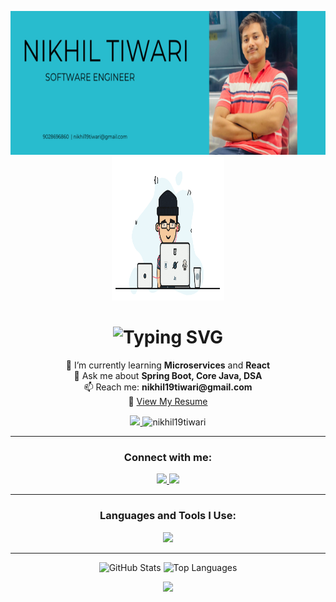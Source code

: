 <!-- Profile Banner + GIF -->
<p align="center">
  <img src="https://raw.githubusercontent.com/nikhil19tiwari/nikhil19tiwari/main/NIKHIL%20TIWARI.png" alt="banner" height="230" width="600"/>
  <img src="https://raw.githubusercontent.com/nikhil19tiwari/nikhil19tiwari/main/1%20IRGHmiGsa16stedQvIaZfw.gif" alt="coder gif" height="230" width="180"/>
</p>

<!-- Name & Title -->
<h1 align="center">
  <img src="https://readme-typing-svg.demolab.com?font=Fira+Code&weight=600&size=24&pause=1000&color=42F5E9&center=true&vCenter=true&width=435&lines=Hi+%F0%9F%91%8B%2C+I'm+Nikhil+Tiwari;Java+Full+Stack+Developer;Spring+Boot+%7C+React+%7C+DSA+Lover;Passionate+Learner+%26+Builder" alt="Typing SVG" />
</h1>

<!-- Bio Info -->
<p align="center">
  🌱 I’m currently learning <b>Microservices</b> and <b>React</b><br>
  💬 Ask me about <b>Spring Boot, Core Java, DSA</b><br>
  📫 Reach me: <b>nikhil19tiwari@gmail.com</b><br>
  📄 <a href="https://github.com/nikhil19tiwari/Resume.git" target="_blank">View My Resume</a><br>
</p>

<!-- GFG & Views -->
<p align="center">
  <a href="https://www.geeksforgeeks.org/user/nikhil19wxqo/">
    <img src="https://img.shields.io/badge/GeeksForGeeks-Data%20Structures%20%26%20Algo-green?logo=geeksforgeeks&logoColor=white" />
  </a>
  <img src="https://komarev.com/ghpvc/?username=nikhil19tiwari&label=Profile%20views&color=0e75b6&style=flat" alt="nikhil19tiwari" />
</p>

---

<!-- Socials -->
<h3 align="center">Connect with me:</h3>
<p align="center">
  <a href="https://linkedin.com/in/nikhil-tiwari-261a64306" target="_blank">
    <img src="https://skillicons.dev/icons?i=linkedin" height="30" />
  </a>
  <a href="https://auth.geeksforgeeks.org/user/nikhil19wxqo" target="_blank">
    <img src="https://img.icons8.com/color/48/000000/geeksforgeeks.png" height="30" />
  </a>
</p>

---

<!-- Tech Stack -->
<h3 align="center">Languages and Tools I Use:</h3>
<p align="center">
  <img src="https://skillicons.dev/icons?i=java,spring,react,js,html,css,mysql,cpp" />
</p>

---

<!-- GitHub Stats -->
<p align="center">
  <img src="https://github-readme-stats.vercel.app/api?username=nikhil19tiwari&show_icons=true&theme=radical" alt="GitHub Stats" height="170"/>
  <img src="https://github-readme-stats.vercel.app/api/top-langs/?username=nikhil19tiwari&layout=compact&theme=radical" alt="Top Languages" height="170"/>
</p>

<!-- Streak -->
<p align="center">
  <img src="https://github-readme-streak-stats.herokuapp.com?user=nikhil19tiwari&theme=radical&hide_border=false" />
</p>
